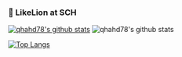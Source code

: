 ### 🦁 LikeLion at SCH
[![qhahd78's github stats](https://github-readme-stats.vercel.app/api?username=qhahd78)](https://github.com/anuraghazra/github-readme-stats?theme=radical)
![qhahd78's github stats](https://github-readme-stats.vercel.app/api?username=qhahd78&show_icons=true&theme=radical)

<!--
**qhahd78/qhahd78** is a ✨ _special_ ✨ repository because its `README.md` (this file) appears on your GitHub profile.

Here are some ideas to get you started:
\
- 🔭 I’m currently working on ...
- 👯 I’m looking to collaborate on ...
- 🤔 I’m looking for help with ...
- 💬 Ask me about ...
- 📫 How to reach me: ...
- 😄 Pronouns: ...
- ⚡ Fun fact: ...
-->


[![Top Langs](https://github-readme-stats.vercel.app/api/top-langs/?username=anuraghazra&layout=compact)](https://github.com/anuraghazra/github-readme-stats)
